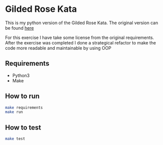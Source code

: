 # Gilded Rose Kata

This is my python version of the Gilded Rose Kata.
The original version can be found [here](https://github.com/emilybache/GildedRose-Refactoring-Kata)

For this exercise I have take some license from the original requirements.
After the exercise was completed I done a strategical refactor to make the code more readable and maintainable by using OOP

## Requirements
- Python3
- Make

## How to run

```bash
make requirements
make run
```

## How to test

```bash
make test
```